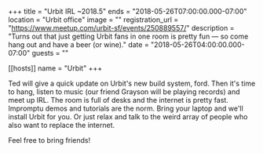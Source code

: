 +++
title = "Urbit IRL ~2018.5"
ends = "2018-05-26T07:00:00.000-07:00"
location = "Urbit office"
image = ""
registration_url = "https://www.meetup.com/urbit-sf/events/250889557/"
description = "Turns out that just getting Urbit fans in one room is pretty fun — so come hang out and have a beer (or wine)."
date = "2018-05-26T04:00:00.000-07:00"
guests = ""

[[hosts]]
name = "Urbit"
+++

Ted will give a quick update on Urbit's new build system, ford. Then it's time to hang, listen to music (our friend Grayson will be playing records) and meet up IRL. The room is full of desks and the internet is pretty fast. Impromptu demos and tutorials are the norm. Bring your laptop and we'll install Urbit for you. Or just relax and talk to the weird array of people who also want to replace the internet.

Feel free to bring friends!
